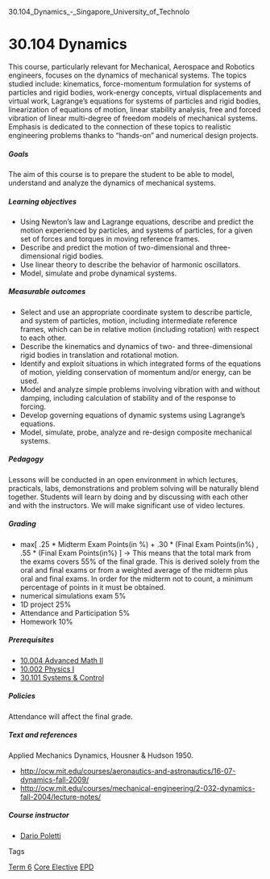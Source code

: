30.104_Dynamics_-_Singapore_University_of_Technolo



30.104 Dynamics
===============

This course, particularly relevant for Mechanical, Aerospace and Robotics engineers, focuses on the dynamics of mechanical systems. The topics studied include: kinematics, force-momentum formulation for systems of particles and rigid bodies, work-energy concepts, virtual displacements and virtual work, Lagrange’s equations for systems of particles and rigid bodies, linearization of equations of motion, linear stability analysis, free and forced vibration of linear multi-degree of freedom models of mechanical systems. Emphasis is dedicated to the connection of these topics to realistic engineering problems thanks to “hands-on” and numerical design projects.

##### **Goals**

The aim of this course is to prepare the student to be able to model, understand and analyze the dynamics of mechanical systems.

##### **Learning objectives**

* Using Newton’s law and Lagrange equations, describe and predict the motion experienced by particles, and systems of particles, for a given set of forces and torques in moving reference frames.
* Describe and predict the motion of two-dimensional and three-dimensional rigid bodies.
* Use linear theory to describe the behavior of harmonic oscillators.
* Model, simulate and probe dynamical systems.

##### **Measurable outcomes**

* Select and use an appropriate coordinate system to describe particle, and system of particles, motion, including intermediate reference frames, which can be in relative motion (including rotation) with respect to each other.
* Describe the kinematics and dynamics of two- and three-dimensional rigid bodies in translation and rotational motion.
* Identify and exploit situations in which integrated forms of the equations of motion, yielding conservation of momentum and/or energy, can be used.
* Model and analyze simple problems involving vibration with and without damping, including calculation of stability and of the response to forcing.
* Develop governing equations of dynamic systems using Lagrange’s equations.
* Model, simulate, probe, analyze and re-design composite mechanical systems.

##### **Pedagogy**

Lessons will be conducted in an open environment in which lectures, practicals, labs, demonstrations and problem solving will be naturally blend together. Students will learn by doing and by discussing with each other and with the instructors. We will make significant use of video lectures.

##### **Grading**

* max[ .25 \* Midterm Exam Points(in %) + .30 \* (Final Exam Points(in%) ,  .55 \* (Final Exam Points(in%) ] → This means that the total mark from the exams covers 55% of the final grade. This is derived solely from the oral and final exams or from a weighted average of the midterm plus oral and final exams. In order for the midterm not to count, a minimum percentage of points in it must be obtained.
* numerical simulations exam 5%
* 1D project 25%
* Attendance and Participation 5%
* Homework 10%

##### **Prerequisites**

* [10.004 Advanced Math II](https://www.sutd.edu.sg/course/10-004-advanced-mathematics-ii)
* [10.002 Physics I](https://www.sutd.edu.sg/course/10-002-physics-i)
* [30.101 Systems & Control](/course/30-101-systems-control/)

##### **Policies**

Attendance will affect the final grade.

##### **Text and references**

Applied Mechanics Dynamics, Housner & Hudson 1950.

* <http://ocw.mit.edu/courses/aeronautics-and-astronautics/16-07-dynamics-fall-2009/>
* <http://ocw.mit.edu/courses/mechanical-engineering/2-032-dynamics-fall-2004/lecture-notes/>

##### **Course instructor**

* [Dario Poletti](/profile/associate-professor-dario-poletti/)

Tags

[Term 6](/education/undergraduate/courses/?course-term=859)
[Core Elective](/education/undergraduate/courses/?course-type=854)
[EPD](/education/undergraduate/courses/?pillar-cluster=44)

